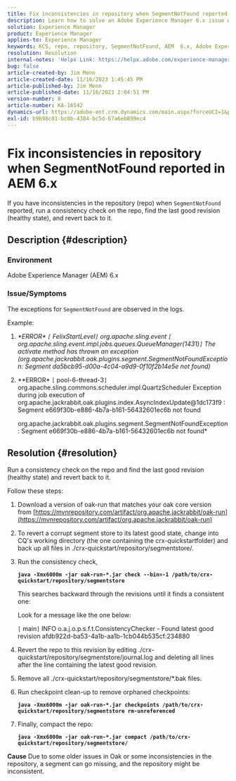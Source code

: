 ```yaml
---
title: Fix inconsistencies in repository when SegmentNotFound reported in AEM 6.x
description: Learn how to solve an Adobe Experience Manager 6.x issue where you have inconsistencies in the repository when SegmentNotFound reported.
solution: Experience Manager
product: Experience Manager
applies-to: Experience Manager
keywords: KCS, repo, repository, SegmentNotFound, AEM  6.x, Adobe Experience Manager 6.x, Troubleshooting
resolution: Resolution
internal-notes: 'Helpx Link: https://helpx.adobe.com/experience-manager/kb/fix-inconsistencies-in-the-repository-when-segmentnotfound-issue.html'
bug: false
article-created-by: Jim Menn
article-created-date: 11/16/2023 1:45:45 PM
article-published-by: Jim Menn
article-published-date: 11/16/2023 2:04:51 PM
version-number: 8
article-number: KA-16542
dynamics-url: https://adobe-ent.crm.dynamics.com/main.aspx?forceUCI=1&pagetype=entityrecord&etn=knowledgearticle&id=da78176d-8684-ee11-8179-6045bd006268
exl-id: b9b98c01-bc0b-4384-bc5d-67a6eb899ec4
---
```

# Fix inconsistencies in repository when SegmentNotFound reported in AEM 6.x


If you have inconsistencies in the repository (repo) when `SegmentNotFound` reported, run a consistency check on the repo, find the last good revision (healthy state), and revert back to it.

## Description {#description}


### <b>Environment</b>

Adobe Experience Manager (AEM) 6.x



### <b>Issue/Symptoms</b>

The exceptions for `SegmentNotFound` are observed in the logs.

Example:

1. *\*ERROR\* `[` FelixStartLevel`]`  org.apache.sling.event `[` org.apache.sling.event.impl.jobs.queues.QueueManager(1431)`]`  The activate method has thrown an exception (org.apache.jackrabbit.oak.plugins.segment.SegmentNotFoundException: Segment da5bcb95-d00a-4c04-a9d9-0f10f2b14e5e not found)*
2. *\*ERROR\* `[` pool-6-thread-3`]`  org.apache.sling.commons.scheduler.impl.QuartzScheduler Exception during job execution of org.apache.jackrabbit.oak.plugins.index.AsyncIndexUpdate@1dc173f9 : Segment e669f30b-e886-4b7a-b161-56432601ec6b not found

    org.apache.jackrabbit.oak.plugins.segment.SegmentNotFoundException: Segment e669f30b-e886-4b7a-b161-56432601ec6b not found*



## Resolution {#resolution}


Run a consistency check on the repo and find the last good revision (healthy state) and revert back to it.

Follow these steps:

1. Download a version of oak-run that matches your oak core version from [https://mvnrepository.com/artifact/org.apache.jackrabbit/oak-run](https://mvnrepository.com/artifact/org.apache.jackrabbit/oak-run)
2. To revert a corrupt segment store to its latest good state, change into CQ's working directory (the one containing the crx-quickstartfolder) and back up all files in ./crx-quickstart/repository/segmentstore/.
3. Run the consistency check,

    <b>`java -Xmx6000m -jar oak-run-*.jar check --bin=-1 /path/to/crx-quickstart/repository/segmentstore`</b>

    

    This searches backward through the revisions until it finds a consistent one:

    

    Look for a message like the one below:

    `[` main`]`  INFO o.a.j.o.p.s.f.t.ConsistencyChecker - Found latest good revision afdb922d-ba53-4a1b-aa1b-1cb044b535cf:234880

    
4. Revert the repo to this revision by editing ./crx-quickstart/repository/segmentstore/journal.log and deleting all lines after the line containing the latest good revision.
5. Remove all ./crx-quickstart/repository/segmentstore/\*.bak files.
6. Run checkpoint clean-up to remove orphaned checkpoints:

    <b>`java -Xmx6000m -jar oak-run-*.jar checkpoints /path/to/crx-quickstart/repository/segmentstore rm-unreferenced`</b>

    
7. Finally, compact the repo:

    <b>`java -Xmx6000m -jar oak-run-*.jar compact /path/to/crx-quickstart/repository/segmentstore/`</b>



<b>Cause</b>
Due to some older issues in Oak or some inconsistencies in the repository, a segment can go missing, and the repository might be inconsistent.
